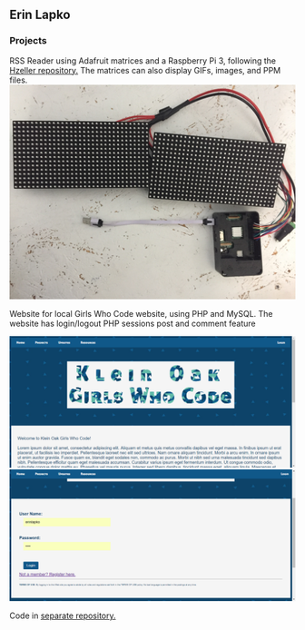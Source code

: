 ## Erin Lapko


### Projects

RSS Reader using Adafruit matrices and a Raspberry Pi 3, following the <a href="https://github.com/hzeller/rpi-rgb-led-matrix">Hzeller repository.</a>
The matrices can also display GIFs, images, and PPM files.
<img src="IMG_1470.JPG">


Website for local Girls Who Code website, using PHP and MySQL.
The website has 
  login/logout PHP sessions
  post and comment feature
  

<img src="MainPage.PNG">
<img src="LoginPage.PNG">

Code in <a href="https://github.com/erinlapko/KO-GWC-Website">separate repository.</a>



